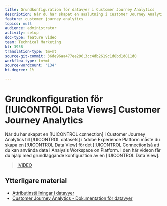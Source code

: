 ```yaml
---
title: Grundkonfiguration för datavyer i Customer Journey Analytics
description: När du har skapat en anslutning i Customer Journey Analytics till datauppsättningar i Adobe Experience Platform måste du skapa en datavy för den anslutningen, så att du kan använda data i Analysis Workspace on Platform. I den här videon får du hjälp med den grundläggande konfigurationen av en datavy.
feature: customer journey analytics
topics: null
audience: administrator
activity: setup
doc-type: feature video
team: Technical Marketing
kt: 3958
translation-type: tm+mt
source-git-commit: 36de96aa477ee29613cc4db2619c1d8bd1d811d0
workflow-type: tm+mt
source-wordcount: '134'
ht-degree: 1%

---
```



# Grundkonfiguration för [!UICONTROL Data Views] Customer Journey Analytics

När du har skapat en [!UICONTROL connection] i Customer Journey Analytics till [!UICONTROL datasets] i Adobe Experience Platform måste du skapa en [!UICONTROL Data View] för det [!UICONTROL Connection]så att du kan använda data i Analysis Workspace on Platform. I den här videon får du hjälp med grundläggande konfiguration av en [!UICONTROL Data View].

>[!VIDEO](https://video.tv.adobe.com/v/30186/?quality=12&enable10seconds=on&speedcontrol=on)

## Ytterligare material

* [Attributinställningar i datavyer](attribution-settings-in-data-views.md)
* [Customer Journey Analytics - Dokumentation för datavyer](https://docs.adobe.com/content/help/en/analytics-platform/using/cja-dataviews/create-dataview.html)

